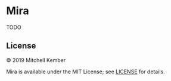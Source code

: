 # Mira

TODO

## License

© 2019 Mitchell Kember

Mira is available under the MIT License; see [LICENSE](LICENSE.md) for details.

